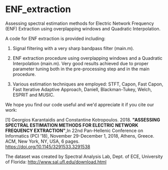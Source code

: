 # ENF_extraction
Assessing spectral estimation methods for Electric Network Frequency (ENF) Extraction using overplapping windows and Quadratic Interpolation.

A code for ENF extraction is provided including:

1) Signal filtering with a very sharp bandpass filter (main.m).

2) ENF extraction procedure using overplapping windows and a Quadratic Interpolation (main.m). Very good results achieved due to proper parameter tuning both in the pre-processing step and in the main procedure.

3) Various estimation techniques are employed:
  STFT, Capon, Fast Capon, Fast Iterative Adaptive Approach, Daniell, Blackman-Tukey, Welch, ESPRIT and MUSIC.
  
  
We hope you find our code useful and we'd appreciate it if you cite our work: 

[1] Georgios Karantaidis and Constantine Kotropoulos. 2018. **"ASSESSING SPECTRAL ESTIMATION METHODS FOR ELECTRIC NETWORK FREQUENCY EXTRACTION"**,In 22nd Pan-Hellenic Conference on Informatics (PCI ’18), November 29-December 1, 2018, Athens, Greece. ACM, New York, NY, USA, 6 pages. https://doi.org/10.1145/3291533.3291538

The dataset was created by Spectral Analysis Lab, Dept. of ECE, University of Florida: http://www.sal.ufl.edu/download.html
